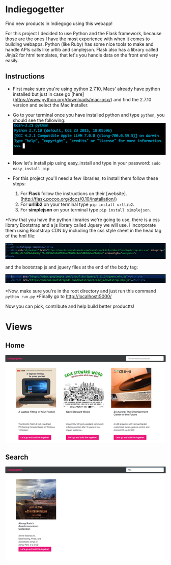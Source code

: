 # Indiegogetter #
Find new products in Indiegogo using this webapp!

For this project I decided to use Python and the Flask framework, because those are the ones I have the most experience with when it comes to building webapps. Python (like Ruby) has some nice tools to make and handle APIs calls like urllib and simplejson.
Flask also has a library called Jinja2 for html templates, that let's you handle data on the front end very easily.

## Instructions ##
* First make sure you're using python 2.7.10, Macs' already have python installed but just in case go [here] (https://www.python.org/downloads/mac-osx/) and find the 2.7.10 version and select the Mac Installer.

* Go to your terminal once you have installed python and type `python`, you should see the following:
  ![python image](/python_repl.png)

* Now let's install pip using easy_install and type in your password:
  `sudo easy_install pip`

* For this project you'll need a few libraries, to install them follow these steps: 
 
  1. For **Flask** follow the instructions on their [website]. (http://flask.pocoo.org/docs/0.10/installation/)
  2. For **urllib2** on your terminal type `pip install urllib2`.
  3. For **simplejson** on your terminal type `pip install simplejson`.

*Now that you have the python libraries we're going to use, there is a css library Bootstrap and a js library called Jquery we will use. I incorporate them using Bootstrap CDN by including the css style sheet in the head tag of the hml file:

![boostrap](/bootstrap_cdn.png)

and the bootstrap js and jquery files at the end of the body tag:

![jquery](/jquery_bootstrap.png)

*Now, make sure you're in the root directory and just run this command `python run.py`
*Finally go to [http://localhost:5000/](http://localhost:5000/)

Now you can pick, contribute and help build better productts!

# Views #
## Home ##
![home](/home_view.png)

## Search ##
![search](/searching.png)
